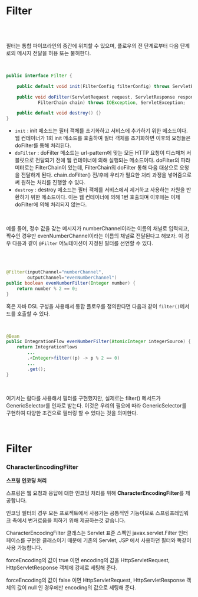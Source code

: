 # Filter

<br><br>

필터는 통합 파이프라인의 중간에 위치할 수 있으며, 플로우의 전 단계로부터 다음 단계로의 메시지 전달을 허용 또는 불허한다.

<br>

``` java
public interface Filter {

    public default void init(FilterConfig filterConfig) throws ServletException {}

    public void doFilter(ServletRequest request, ServletResponse response,
            FilterChain chain) throws IOException, ServletException;

    public default void destroy() {}
}

```
- `init` : init 메소드는 필터 객체를 초기화하고 서비스에 추가하기 위한 메소드이다. 웹 컨테이너가 1회 init 메소드를 호출하여 필터 객체를 초기화하면 이후의 요청들은 doFilter를 통해 처리된다.
- `doFilter` : doFilter 메소드는 url-pattern에 맞는 모든 HTTP 요청이 디스패처 서블릿으로 전달되기 전에 웹 컨테이너에 의해 실행되는 메소드이다. doFilter의 파라미터로는 FilterChain이 있는데, FilterChain의 doFilter 통해 다음 대상으로 요청을 전달하게 된다. chain.doFilter() 전/후에 우리가 필요한 처리 과정을 넣어줌으로써 원하는 처리를 진행할 수 있다.
- `destroy` : destroy 메소드는 필터 객체를 서비스에서 제거하고 사용하는 자원을 반환하기 위한 메소드이다. 이는 웹 컨테이너에 의해 1번 호출되며 이후에는 이제 doFilter에 의해 처리되지 않는다.

<br>

예를 들어, 정수 값을 갖는 메시지가 numberChannel이라는 이름의 채널로 입력되고, 짝수인 경우만 evenNumberChannel이라는 이름의 채널로 전달된다고 해보자. 이 경우 다음과 같이 `@Filter` 어노테이션이 지정된 필터를 선언할 수 있다.

<br><br>

``` java
@Filter(inputChannel="numberChannel",
        outputChannel="evenNumberChannel")
public boolean evenNumberFilter(Integer number) {
    return number % 2 == 0;
}
```

혹은 자바 DSL 구성을 사용해서 통합 플로우를 정의한다면 다음과 같이 `filter()`메서드를 호출할 수 있다.

<br>

``` java
@Bean
public IntegrationFlow evenNumberFilter(AtomicInteger integerSource) {
    return IntegrationFlows
        ...
        .<Integer>filter((p) -> p % 2 == 0)
        ...
        .get();
}
```

<br>

여기서는 람다를 사용해서 필터를 구현했지만, 실제로는 filter() 메서드가 GenericSelector를 인자로 받는다.
이것은 우리의 필요에 따라 GenericSelector를 구현하여 다양한 조건으로 필터링 할 수 있다는 것을 의미한다.


<br/>

# Filter

### CharacterEncodingFilter

**스프링 인코딩 처리**

스프링은 웹 요청과 응답에 대한 인코딩 처리를 위해 **CharacterEncodingFilter**를 제공합니다.

인코딩 필터의 경우 모든 프로젝트에서 사용가는 공통적인 기능이므로 스프링프레임워크 측에서 번거로움을 피하기 위해 제공하는것 같습니다.

CharacterEncodingFilter 클래스는 Servlet 표준 스펙인 javax.servlet.Filter 인터페이스를 구현한 클래스이기 때문에 기존의 Servlet, JSP 에서 사용하던 필터와 똑같이 사용 가능합니다.

forceEncoding의 값이 true 이면 encoding의 값을 HttpServletRequest, HttpServletResponse 객체에 강제로 세팅해 준다.

forceEncoding의 값이 false 이면 HttpServletRequest, HttpServletResponse 객체의 값이 null 인 경우에만 encoding의 값으로 세팅해 준다.

